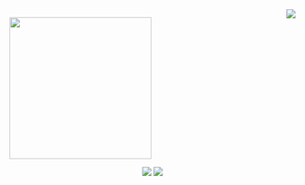 <img align="right" src="https://visitor-badge.laobi.icu/badge?page_id=666exothicc.666exothicc" />

<p align="left">
  <img width="250" src="https://media.giphy.com/media/v1.Y2lkPTc5MGI3NjExYjNlYWRuc25yc2tnOXdsb2g0cDNseGRwenkzMTI3dWEzZjV2cXhlcCZlcD12MV9pbnRlcm5hbF9naWZfYnlfaWQmY3Q9cw/wAyLMQHWdkYAAO2RSd/giphy.gif">
</p>


<p align="center">
<a href= "https://youtu.be/ZmF19S1o5h4"><img src="https://icons8.com/icon/QRKcMdlbi1ag/esc"/></a>
<a href= "https://discordapp.com/users/508928052236124160/"><img src="https://icons8.com/icon/jo0tWg8hu8nx/discord"/></a>
</p>

<!--
**666exothicc/666exothicc** is a ✨ _special_ ✨ repository because its `README.md` (this file) appears on your GitHub profile.

Here are some ideas to get you started:

- 🔭 I’m currently working on ...
- 🌱 I’m currently learning ...
- 👯 I’m looking to collaborate on ...
- 🤔 I’m looking for help with ...
- 💬 Ask me about ...
- 📫 How to reach me: ...
- 😄 Pronouns: ...
- ⚡ Fun fact: ...
-->
